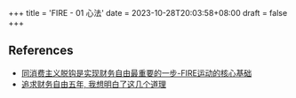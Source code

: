 +++
title = 'FIRE - 01 心法'
date = 2023-10-28T20:03:58+08:00
draft = false
+++

## References
- [同消费主义脱钩是实现财务自由最重要的一步-FIRE运动的核心基础](https://www.youtube.com/watch?v=Nz4ymeHDy3M)
- [追求财务自由五年, 我想明白了这几个道理](https://www.youtube.com/watch?v=8yzqumXb3QA)
